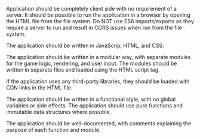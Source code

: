 Application should be completely client side with no requirement of a server. 
It should be possible to run the application in a browser by opening the HTML file from the file system. 
Do NOT use ES6 imports/exports as they require a server to run and result in CORS issues when run from the file system.

The application should be written in JavaScrip, HTML, and CSS.

The application should be written in a modular way, with separate modules for the game logic, rendering, and user input. The modules should be written in separate files and loaded using the HTML script tag.

If the application uses any third-party libraries, they should be loaded with CDN links in the HTML file.

The application should be written in a functional style, with no global variables or side effects. The application should use pure functions and immutable data structures where possible.

The application should be well-documented, with comments explaining the purpose of each function and module.